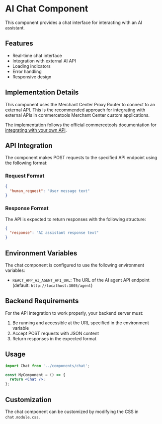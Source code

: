 # AI Chat Component

This component provides a chat interface for interacting with an AI assistant.

## Features

- Real-time chat interface
- Integration with external AI API
- Loading indicators
- Error handling
- Responsive design

## Implementation Details

This component uses the Merchant Center Proxy Router to connect to an external API. This is the recommended approach for integrating with external APIs in commercetools Merchant Center custom applications.

The implementation follows the official commercetools documentation for [integrating with your own API](https://docs.commercetools.com/merchant-center-customizations/concepts/integrate-with-your-own-api).

## API Integration

The component makes POST requests to the specified API endpoint using the following format:

### Request Format

```json
{
  "human_request": "User message text"
}
```

### Response Format

The API is expected to return responses with the following structure:

```json
{
  "response": "AI assistant response text"
}
```

## Environment Variables

The chat component is configured to use the following environment variables:

- `REACT_APP_AI_AGENT_API_URL`: The URL of the AI agent API endpoint (default: `http://localhost:3005/agent`)

## Backend Requirements

For the API integration to work properly, your backend server must:

1. Be running and accessible at the URL specified in the environment variable
2. Accept POST requests with JSON content
3. Return responses in the expected format

## Usage

```jsx
import Chat from '../components/chat';

const MyComponent = () => {
  return <Chat />;
};
```

## Customization

The chat component can be customized by modifying the CSS in `chat.module.css`. 